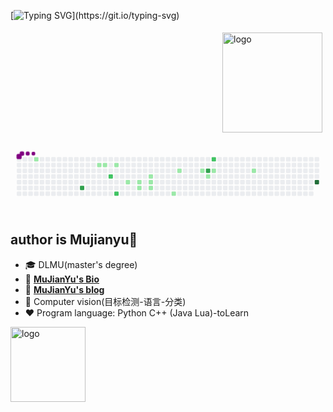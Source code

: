 [![Typing SVG](https://readme-typing-svg.demolab.com?font=Fira+Code&pause=1000&width=435&lines=Welcome+to+MuJianYu's+github.)](https://git.io/typing-svg)

<!--
**mujianyu/mujianyu** is a ✨ _special_ ✨ repository because its `README.md` (this file) appears on your GitHub profile.

Here are some ideas to get you started:

- 🔭 I’m currently working on ...
- 🌱 I’m currently learning ...
- 👯 I’m looking to collaborate on ...
- 🤔 I’m looking for help with ...
- 💬 Ask me about ...
- 📫 How to reach me: ...
- 😄 Pronouns: ...
- ⚡ Fun fact: ...
- 用于显示编程语言比例
- [![Top Langs](https://github-readme-stats.vercel.app/api/top-langs/?username=mujianyu&layout=compact)](https://github.com/mujianyu/github-readme-stats)
- 黑色背景显示stars
- ![Mujianyu's github stats](https://github-readme-stats.vercel.app/api?username=mujianyu&show_icons=true&theme=radical)
- ![Mujianyu's github stats](https://github-readme-stats.vercel.app/api?username=mujianyu&show_icons=true)
-->


<img src="https://github-readme-stats.vercel.app/api?username=mujianyu&show_icons=true" alt="logo" height="160" align="right" style="margin: 5px; margin-bottom: 20px;" />
<svg viewBox="-16 -32 880 192" width="880" height="192" xmlns="http://www.w3.org/2000/svg"><desc>Generated with https://github.com/Platane/snk</desc><style>:root{--cb:#1b1f230a;--cs:purple;--ce:#ebedf0;--c0:#ebedf0;--c1:#9be9a8;--c2:#40c463;--c3:#30a14e;--c4:#216e39}.c{shape-rendering:geometricPrecision;fill:var(--ce);stroke-width:1px;stroke:var(--cb);animation:none 23300ms linear infinite;width:12px;height:12px}@keyframes c0{1.71%{fill:var(--c1)}1.73%,100%{fill:var(--ce)}}.c.c0{fill:var(--c1);animation-name:c0}@keyframes c1{57.07%{fill:var(--c3)}57.09%,100%{fill:var(--ce)}}.c.c1{fill:var(--c3);animation-name:c1}@keyframes c2{6.86%{fill:var(--c1)}6.88%,100%{fill:var(--ce)}}.c.c2{fill:var(--c1);animation-name:c2}@keyframes c3{7.29%{fill:var(--c1)}7.31%,100%{fill:var(--ce)}}.c.c3{fill:var(--c1);animation-name:c3}@keyframes c4{36.04%{fill:var(--c2)}36.06%,100%{fill:var(--ce)}}.c.c4{fill:var(--c2);animation-name:c4}@keyframes c5{8.14%{fill:var(--c1)}8.16%,100%{fill:var(--ce)}}.c.c5{fill:var(--c1);animation-name:c5}@keyframes c6{34.32%{fill:var(--c2)}34.34%,100%{fill:var(--ce)}}.c.c6{fill:var(--c2);animation-name:c6}@keyframes c7{10.29%{fill:var(--c1)}10.31%,100%{fill:var(--ce)}}.c.c7{fill:var(--c1);animation-name:c7}@keyframes c8{11.15%{fill:var(--c1)}11.17%,100%{fill:var(--ce)}}.c.c8{fill:var(--c1);animation-name:c8}@keyframes c9{11.58%{fill:var(--c1)}11.6%,100%{fill:var(--ce)}}.c.c9{fill:var(--c1);animation-name:c9}@keyframes ca{13.29%{fill:var(--c1)}13.31%,100%{fill:var(--ce)}}.c.ca{fill:var(--c1);animation-name:ca}@keyframes cb{12.87%{fill:var(--c1)}12.89%,100%{fill:var(--ce)}}.c.cb{fill:var(--c1);animation-name:cb}@keyframes cc{12.44%{fill:var(--c1)}12.46%,100%{fill:var(--ce)}}.c.cc{fill:var(--c1);animation-name:cc}@keyframes cd{30.03%{fill:var(--c1)}30.05%,100%{fill:var(--ce)}}.c.cd{fill:var(--c1);animation-name:cd}@keyframes ce{15.87%{fill:var(--c1)}15.89%,100%{fill:var(--ce)}}.c.ce{fill:var(--c1);animation-name:ce}@keyframes cf{17.59%{fill:var(--c1)}17.61%,100%{fill:var(--ce)}}.c.cf{fill:var(--c1);animation-name:cf}@keyframes cg{46.34%{fill:var(--c3)}46.36%,100%{fill:var(--ce)}}.c.cg{fill:var(--c3);animation-name:cg}@keyframes ch{18.44%{fill:var(--c1)}18.46%,100%{fill:var(--ce)}}.c.ch{fill:var(--c1);animation-name:ch}@keyframes ci{45.05%{fill:var(--c2)}45.07%,100%{fill:var(--ce)}}.c.ci{fill:var(--c2);animation-name:ci}@keyframes cj{19.3%{fill:var(--c1)}19.32%,100%{fill:var(--ce)}}.c.cj{fill:var(--c1);animation-name:cj}@keyframes ck{22.31%{fill:var(--c1)}22.33%,100%{fill:var(--ce)}}.c.ck{fill:var(--c1);animation-name:ck}@keyframes cl{75.1%{fill:var(--c4)}75.12%,100%{fill:var(--ce)}}.c.cl{fill:var(--c4);animation-name:cl}.u{transform-origin:0 0;transform:scale(0,1);animation:none linear 23300ms infinite}@keyframes u0{1.71%{transform:scale(0.000,1)}1.73%,6.86%{transform:scale(0.063,1)}6.88%,7.29%{transform:scale(0.125,1)}7.31%,8.14%{transform:scale(0.188,1)}8.16%,10.29%{transform:scale(0.250,1)}10.31%,11.15%{transform:scale(0.313,1)}11.17%,11.58%{transform:scale(0.375,1)}11.6%,12.44%{transform:scale(0.438,1)}12.46%,12.87%{transform:scale(0.500,1)}12.89%,13.29%{transform:scale(0.563,1)}13.31%,15.87%{transform:scale(0.625,1)}15.89%,17.59%{transform:scale(0.688,1)}17.61%,18.44%{transform:scale(0.750,1)}18.46%,19.3%{transform:scale(0.813,1)}19.32%,22.31%{transform:scale(0.875,1)}22.33%,30.03%{transform:scale(0.938,1)}30.05%,100%{transform:scale(1.000,1)}}.u.u0{fill:var(--c1);animation-name:u0;transform-origin:0.0px 0}@keyframes u1{34.32%{transform:scale(0.000,1)}34.34%,36.04%{transform:scale(0.333,1)}36.06%,45.05%{transform:scale(0.667,1)}45.07%,100%{transform:scale(1.000,1)}}.u.u1{fill:var(--c2);animation-name:u1;transform-origin:616.7px 0}@keyframes u2{46.34%{transform:scale(0.000,1)}46.36%,57.07%{transform:scale(0.500,1)}57.09%,100%{transform:scale(1.000,1)}}.u.u2{fill:var(--c3);animation-name:u2;transform-origin:732.4px 0}@keyframes u3{75.1%{transform:scale(0.000,1)}75.12%,100%{transform:scale(1.000,1)}}.u.u3{fill:var(--c4);animation-name:u3;transform-origin:809.5px 0}.s{shape-rendering:geometricPrecision;fill:var(--cs);animation:none linear 23300ms infinite}@keyframes s0{0%,99.57%{transform:translate(0px,-16px)}0.43%{transform:translate(0px,0px)}6.44%{transform:translate(224px,0px)}6.87%{transform:translate(224px,16px)}9.01%{transform:translate(304px,16px)}10.3%{transform:translate(304px,64px)}11.16%{transform:translate(336px,64px)}11.59%{transform:translate(336px,80px)}12.45%{transform:translate(368px,80px)}13.3%{transform:translate(368px,48px)}15.45%{transform:translate(448px,48px)}15.88%{transform:translate(448px,32px)}17.6%,43.35%{transform:translate(512px,32px)}18.03%{transform:translate(512px,48px)}18.88%{transform:translate(544px,48px)}19.31%{transform:translate(544px,32px)}22.32%{transform:translate(656px,32px)}22.75%{transform:translate(656px,48px)}28.76%{transform:translate(432px,48px)}30.04%{transform:translate(432px,96px)}34.33%{transform:translate(272px,96px)}35.62%{transform:translate(272px,48px)}36.05%{transform:translate(256px,48px)}36.48%{transform:translate(256px,32px)}43.78%{transform:translate(512px,16px)}44.64%{transform:translate(544px,16px)}45.06%{transform:translate(544px,0px)}45.49%{transform:translate(528px,0px)}46.35%{transform:translate(528px,32px)}55.79%{transform:translate(176px,32px)}57.08%{transform:translate(176px,80px)}74.68%{transform:translate(832px,80px)}75.11%{transform:translate(832px,64px)}94.42%{transform:translate(112px,64px)}95.28%{transform:translate(112px,32px)}96.57%{transform:translate(64px,32px)}97.42%{transform:translate(64px,0px)}97.85%{transform:translate(48px,0px)}98.28%{transform:translate(48px,-16px)}}.s.s0{transform:translate(0px,-16px);animation-name:s0}@keyframes s1{0%,99.57%{transform:translate(16px,-16px)}0.43%{transform:translate(0px,-16px)}0.86%{transform:translate(0px,0px)}6.87%{transform:translate(224px,0px)}7.3%{transform:translate(224px,16px)}9.44%{transform:translate(304px,16px)}10.73%{transform:translate(304px,64px)}11.59%{transform:translate(336px,64px)}12.02%{transform:translate(336px,80px)}12.88%{transform:translate(368px,80px)}13.73%{transform:translate(368px,48px)}15.88%{transform:translate(448px,48px)}16.31%{transform:translate(448px,32px)}18.03%,43.78%{transform:translate(512px,32px)}18.45%{transform:translate(512px,48px)}19.31%{transform:translate(544px,48px)}19.74%{transform:translate(544px,32px)}22.75%{transform:translate(656px,32px)}23.18%{transform:translate(656px,48px)}29.18%{transform:translate(432px,48px)}30.47%{transform:translate(432px,96px)}34.76%{transform:translate(272px,96px)}36.05%{transform:translate(272px,48px)}36.48%{transform:translate(256px,48px)}36.91%{transform:translate(256px,32px)}44.21%{transform:translate(512px,16px)}45.06%{transform:translate(544px,16px)}45.49%{transform:translate(544px,0px)}45.92%{transform:translate(528px,0px)}46.78%{transform:translate(528px,32px)}56.22%{transform:translate(176px,32px)}57.51%{transform:translate(176px,80px)}75.11%{transform:translate(832px,80px)}75.54%{transform:translate(832px,64px)}94.85%{transform:translate(112px,64px)}95.71%{transform:translate(112px,32px)}97%{transform:translate(64px,32px)}97.85%{transform:translate(64px,0px)}98.28%{transform:translate(48px,0px)}98.71%{transform:translate(48px,-16px)}}.s.s1{transform:translate(16px,-16px);animation-name:s1}@keyframes s2{0%,99.57%{transform:translate(32px,-16px)}0.86%{transform:translate(0px,-16px)}1.29%{transform:translate(0px,0px)}7.3%{transform:translate(224px,0px)}7.73%{transform:translate(224px,16px)}9.87%{transform:translate(304px,16px)}11.16%{transform:translate(304px,64px)}12.02%{transform:translate(336px,64px)}12.45%{transform:translate(336px,80px)}13.3%{transform:translate(368px,80px)}14.16%{transform:translate(368px,48px)}16.31%{transform:translate(448px,48px)}16.74%{transform:translate(448px,32px)}18.45%,44.21%{transform:translate(512px,32px)}18.88%{transform:translate(512px,48px)}19.74%{transform:translate(544px,48px)}20.17%{transform:translate(544px,32px)}23.18%{transform:translate(656px,32px)}23.61%{transform:translate(656px,48px)}29.61%{transform:translate(432px,48px)}30.9%{transform:translate(432px,96px)}35.19%{transform:translate(272px,96px)}36.48%{transform:translate(272px,48px)}36.91%{transform:translate(256px,48px)}37.34%{transform:translate(256px,32px)}44.64%{transform:translate(512px,16px)}45.49%{transform:translate(544px,16px)}45.92%{transform:translate(544px,0px)}46.35%{transform:translate(528px,0px)}47.21%{transform:translate(528px,32px)}56.65%{transform:translate(176px,32px)}57.94%{transform:translate(176px,80px)}75.54%{transform:translate(832px,80px)}75.97%{transform:translate(832px,64px)}95.28%{transform:translate(112px,64px)}96.14%{transform:translate(112px,32px)}97.42%{transform:translate(64px,32px)}98.28%{transform:translate(64px,0px)}98.71%{transform:translate(48px,0px)}99.14%{transform:translate(48px,-16px)}}.s.s2{transform:translate(32px,-16px);animation-name:s2}@keyframes s3{0%,99.57%{transform:translate(48px,-16px)}1.29%{transform:translate(0px,-16px)}1.72%{transform:translate(0px,0px)}7.73%{transform:translate(224px,0px)}8.15%{transform:translate(224px,16px)}10.3%{transform:translate(304px,16px)}11.59%{transform:translate(304px,64px)}12.45%{transform:translate(336px,64px)}12.88%{transform:translate(336px,80px)}13.73%{transform:translate(368px,80px)}14.59%{transform:translate(368px,48px)}16.74%{transform:translate(448px,48px)}17.17%{transform:translate(448px,32px)}18.88%,44.64%{transform:translate(512px,32px)}19.31%{transform:translate(512px,48px)}20.17%{transform:translate(544px,48px)}20.6%{transform:translate(544px,32px)}23.61%{transform:translate(656px,32px)}24.03%{transform:translate(656px,48px)}30.04%{transform:translate(432px,48px)}31.33%{transform:translate(432px,96px)}35.62%{transform:translate(272px,96px)}36.91%{transform:translate(272px,48px)}37.34%{transform:translate(256px,48px)}37.77%{transform:translate(256px,32px)}45.06%{transform:translate(512px,16px)}45.92%{transform:translate(544px,16px)}46.35%{transform:translate(544px,0px)}46.78%{transform:translate(528px,0px)}47.64%{transform:translate(528px,32px)}57.08%{transform:translate(176px,32px)}58.37%{transform:translate(176px,80px)}75.97%{transform:translate(832px,80px)}76.39%{transform:translate(832px,64px)}95.71%{transform:translate(112px,64px)}96.57%{transform:translate(112px,32px)}97.85%{transform:translate(64px,32px)}98.71%{transform:translate(64px,0px)}99.14%{transform:translate(48px,0px)}}.s.s3{transform:translate(48px,-16px);animation-name:s3}</style><rect class="c" x="2" y="2" rx="2" ry="2"/><rect class="c" x="2" y="18" rx="2" ry="2"/><rect class="c" x="2" y="34" rx="2" ry="2"/><rect class="c" x="2" y="50" rx="2" ry="2"/><rect class="c" x="2" y="66" rx="2" ry="2"/><rect class="c" x="2" y="82" rx="2" ry="2"/><rect class="c" x="2" y="98" rx="2" ry="2"/><rect class="c" x="18" y="2" rx="2" ry="2"/><rect class="c" x="18" y="18" rx="2" ry="2"/><rect class="c" x="18" y="34" rx="2" ry="2"/><rect class="c" x="18" y="50" rx="2" ry="2"/><rect class="c" x="18" y="66" rx="2" ry="2"/><rect class="c" x="18" y="82" rx="2" ry="2"/><rect class="c" x="18" y="98" rx="2" ry="2"/><rect class="c" x="34" y="2" rx="2" ry="2"/><rect class="c" x="34" y="18" rx="2" ry="2"/><rect class="c" x="34" y="34" rx="2" ry="2"/><rect class="c" x="34" y="50" rx="2" ry="2"/><rect class="c" x="34" y="66" rx="2" ry="2"/><rect class="c" x="34" y="82" rx="2" ry="2"/><rect class="c" x="34" y="98" rx="2" ry="2"/><rect class="c c0" x="50" y="2" rx="2" ry="2"/><rect class="c" x="50" y="18" rx="2" ry="2"/><rect class="c" x="50" y="34" rx="2" ry="2"/><rect class="c" x="50" y="50" rx="2" ry="2"/><rect class="c" x="50" y="66" rx="2" ry="2"/><rect class="c" x="50" y="82" rx="2" ry="2"/><rect class="c" x="50" y="98" rx="2" ry="2"/><rect class="c" x="66" y="2" rx="2" ry="2"/><rect class="c" x="66" y="18" rx="2" ry="2"/><rect class="c" x="66" y="34" rx="2" ry="2"/><rect class="c" x="66" y="50" rx="2" ry="2"/><rect class="c" x="66" y="66" rx="2" ry="2"/><rect class="c" x="66" y="82" rx="2" ry="2"/><rect class="c" x="66" y="98" rx="2" ry="2"/><rect class="c" x="82" y="2" rx="2" ry="2"/><rect class="c" x="82" y="18" rx="2" ry="2"/><rect class="c" x="82" y="34" rx="2" ry="2"/><rect class="c" x="82" y="50" rx="2" ry="2"/><rect class="c" x="82" y="66" rx="2" ry="2"/><rect class="c" x="82" y="82" rx="2" ry="2"/><rect class="c" x="82" y="98" rx="2" ry="2"/><rect class="c" x="98" y="2" rx="2" ry="2"/><rect class="c" x="98" y="18" rx="2" ry="2"/><rect class="c" x="98" y="34" rx="2" ry="2"/><rect class="c" x="98" y="50" rx="2" ry="2"/><rect class="c" x="98" y="66" rx="2" ry="2"/><rect class="c" x="98" y="82" rx="2" ry="2"/><rect class="c" x="98" y="98" rx="2" ry="2"/><rect class="c" x="114" y="2" rx="2" ry="2"/><rect class="c" x="114" y="18" rx="2" ry="2"/><rect class="c" x="114" y="34" rx="2" ry="2"/><rect class="c" x="114" y="50" rx="2" ry="2"/><rect class="c" x="114" y="66" rx="2" ry="2"/><rect class="c" x="114" y="82" rx="2" ry="2"/><rect class="c" x="114" y="98" rx="2" ry="2"/><rect class="c" x="130" y="2" rx="2" ry="2"/><rect class="c" x="130" y="18" rx="2" ry="2"/><rect class="c" x="130" y="34" rx="2" ry="2"/><rect class="c" x="130" y="50" rx="2" ry="2"/><rect class="c" x="130" y="66" rx="2" ry="2"/><rect class="c" x="130" y="82" rx="2" ry="2"/><rect class="c" x="130" y="98" rx="2" ry="2"/><rect class="c" x="146" y="2" rx="2" ry="2"/><rect class="c" x="146" y="18" rx="2" ry="2"/><rect class="c" x="146" y="34" rx="2" ry="2"/><rect class="c" x="146" y="50" rx="2" ry="2"/><rect class="c" x="146" y="66" rx="2" ry="2"/><rect class="c" x="146" y="82" rx="2" ry="2"/><rect class="c" x="146" y="98" rx="2" ry="2"/><rect class="c" x="162" y="2" rx="2" ry="2"/><rect class="c" x="162" y="18" rx="2" ry="2"/><rect class="c" x="162" y="34" rx="2" ry="2"/><rect class="c" x="162" y="50" rx="2" ry="2"/><rect class="c" x="162" y="66" rx="2" ry="2"/><rect class="c" x="162" y="82" rx="2" ry="2"/><rect class="c" x="162" y="98" rx="2" ry="2"/><rect class="c" x="178" y="2" rx="2" ry="2"/><rect class="c" x="178" y="18" rx="2" ry="2"/><rect class="c" x="178" y="34" rx="2" ry="2"/><rect class="c" x="178" y="50" rx="2" ry="2"/><rect class="c" x="178" y="66" rx="2" ry="2"/><rect class="c c1" x="178" y="82" rx="2" ry="2"/><rect class="c" x="178" y="98" rx="2" ry="2"/><rect class="c" x="194" y="2" rx="2" ry="2"/><rect class="c" x="194" y="18" rx="2" ry="2"/><rect class="c" x="194" y="34" rx="2" ry="2"/><rect class="c" x="194" y="50" rx="2" ry="2"/><rect class="c" x="194" y="66" rx="2" ry="2"/><rect class="c" x="194" y="82" rx="2" ry="2"/><rect class="c" x="194" y="98" rx="2" ry="2"/><rect class="c" x="210" y="2" rx="2" ry="2"/><rect class="c" x="210" y="18" rx="2" ry="2"/><rect class="c" x="210" y="34" rx="2" ry="2"/><rect class="c" x="210" y="50" rx="2" ry="2"/><rect class="c" x="210" y="66" rx="2" ry="2"/><rect class="c" x="210" y="82" rx="2" ry="2"/><rect class="c" x="210" y="98" rx="2" ry="2"/><rect class="c" x="226" y="2" rx="2" ry="2"/><rect class="c c2" x="226" y="18" rx="2" ry="2"/><rect class="c" x="226" y="34" rx="2" ry="2"/><rect class="c" x="226" y="50" rx="2" ry="2"/><rect class="c" x="226" y="66" rx="2" ry="2"/><rect class="c" x="226" y="82" rx="2" ry="2"/><rect class="c" x="226" y="98" rx="2" ry="2"/><rect class="c" x="242" y="2" rx="2" ry="2"/><rect class="c c3" x="242" y="18" rx="2" ry="2"/><rect class="c" x="242" y="34" rx="2" ry="2"/><rect class="c" x="242" y="50" rx="2" ry="2"/><rect class="c" x="242" y="66" rx="2" ry="2"/><rect class="c" x="242" y="82" rx="2" ry="2"/><rect class="c" x="242" y="98" rx="2" ry="2"/><rect class="c" x="258" y="2" rx="2" ry="2"/><rect class="c" x="258" y="18" rx="2" ry="2"/><rect class="c" x="258" y="34" rx="2" ry="2"/><rect class="c c4" x="258" y="50" rx="2" ry="2"/><rect class="c" x="258" y="66" rx="2" ry="2"/><rect class="c" x="258" y="82" rx="2" ry="2"/><rect class="c" x="258" y="98" rx="2" ry="2"/><rect class="c" x="274" y="2" rx="2" ry="2"/><rect class="c c5" x="274" y="18" rx="2" ry="2"/><rect class="c" x="274" y="34" rx="2" ry="2"/><rect class="c" x="274" y="50" rx="2" ry="2"/><rect class="c" x="274" y="66" rx="2" ry="2"/><rect class="c" x="274" y="82" rx="2" ry="2"/><rect class="c c6" x="274" y="98" rx="2" ry="2"/><rect class="c" x="290" y="2" rx="2" ry="2"/><rect class="c" x="290" y="18" rx="2" ry="2"/><rect class="c" x="290" y="34" rx="2" ry="2"/><rect class="c" x="290" y="50" rx="2" ry="2"/><rect class="c" x="290" y="66" rx="2" ry="2"/><rect class="c" x="290" y="82" rx="2" ry="2"/><rect class="c" x="290" y="98" rx="2" ry="2"/><rect class="c" x="306" y="2" rx="2" ry="2"/><rect class="c" x="306" y="18" rx="2" ry="2"/><rect class="c" x="306" y="34" rx="2" ry="2"/><rect class="c" x="306" y="50" rx="2" ry="2"/><rect class="c c7" x="306" y="66" rx="2" ry="2"/><rect class="c" x="306" y="82" rx="2" ry="2"/><rect class="c" x="306" y="98" rx="2" ry="2"/><rect class="c" x="322" y="2" rx="2" ry="2"/><rect class="c" x="322" y="18" rx="2" ry="2"/><rect class="c" x="322" y="34" rx="2" ry="2"/><rect class="c" x="322" y="50" rx="2" ry="2"/><rect class="c" x="322" y="66" rx="2" ry="2"/><rect class="c" x="322" y="82" rx="2" ry="2"/><rect class="c" x="322" y="98" rx="2" ry="2"/><rect class="c" x="338" y="2" rx="2" ry="2"/><rect class="c" x="338" y="18" rx="2" ry="2"/><rect class="c" x="338" y="34" rx="2" ry="2"/><rect class="c" x="338" y="50" rx="2" ry="2"/><rect class="c c8" x="338" y="66" rx="2" ry="2"/><rect class="c c9" x="338" y="82" rx="2" ry="2"/><rect class="c" x="338" y="98" rx="2" ry="2"/><rect class="c" x="354" y="2" rx="2" ry="2"/><rect class="c" x="354" y="18" rx="2" ry="2"/><rect class="c" x="354" y="34" rx="2" ry="2"/><rect class="c" x="354" y="50" rx="2" ry="2"/><rect class="c" x="354" y="66" rx="2" ry="2"/><rect class="c" x="354" y="82" rx="2" ry="2"/><rect class="c" x="354" y="98" rx="2" ry="2"/><rect class="c" x="370" y="2" rx="2" ry="2"/><rect class="c" x="370" y="18" rx="2" ry="2"/><rect class="c" x="370" y="34" rx="2" ry="2"/><rect class="c ca" x="370" y="50" rx="2" ry="2"/><rect class="c cb" x="370" y="66" rx="2" ry="2"/><rect class="c cc" x="370" y="82" rx="2" ry="2"/><rect class="c" x="370" y="98" rx="2" ry="2"/><rect class="c" x="386" y="2" rx="2" ry="2"/><rect class="c" x="386" y="18" rx="2" ry="2"/><rect class="c" x="386" y="34" rx="2" ry="2"/><rect class="c" x="386" y="50" rx="2" ry="2"/><rect class="c" x="386" y="66" rx="2" ry="2"/><rect class="c" x="386" y="82" rx="2" ry="2"/><rect class="c" x="386" y="98" rx="2" ry="2"/><rect class="c" x="402" y="2" rx="2" ry="2"/><rect class="c" x="402" y="18" rx="2" ry="2"/><rect class="c" x="402" y="34" rx="2" ry="2"/><rect class="c" x="402" y="50" rx="2" ry="2"/><rect class="c" x="402" y="66" rx="2" ry="2"/><rect class="c" x="402" y="82" rx="2" ry="2"/><rect class="c" x="402" y="98" rx="2" ry="2"/><rect class="c" x="418" y="2" rx="2" ry="2"/><rect class="c" x="418" y="18" rx="2" ry="2"/><rect class="c" x="418" y="34" rx="2" ry="2"/><rect class="c" x="418" y="50" rx="2" ry="2"/><rect class="c" x="418" y="66" rx="2" ry="2"/><rect class="c" x="418" y="82" rx="2" ry="2"/><rect class="c" x="418" y="98" rx="2" ry="2"/><rect class="c" x="434" y="2" rx="2" ry="2"/><rect class="c" x="434" y="18" rx="2" ry="2"/><rect class="c" x="434" y="34" rx="2" ry="2"/><rect class="c" x="434" y="50" rx="2" ry="2"/><rect class="c" x="434" y="66" rx="2" ry="2"/><rect class="c" x="434" y="82" rx="2" ry="2"/><rect class="c cd" x="434" y="98" rx="2" ry="2"/><rect class="c" x="450" y="2" rx="2" ry="2"/><rect class="c" x="450" y="18" rx="2" ry="2"/><rect class="c ce" x="450" y="34" rx="2" ry="2"/><rect class="c" x="450" y="50" rx="2" ry="2"/><rect class="c" x="450" y="66" rx="2" ry="2"/><rect class="c" x="450" y="82" rx="2" ry="2"/><rect class="c" x="450" y="98" rx="2" ry="2"/><rect class="c" x="466" y="2" rx="2" ry="2"/><rect class="c" x="466" y="18" rx="2" ry="2"/><rect class="c" x="466" y="34" rx="2" ry="2"/><rect class="c" x="466" y="50" rx="2" ry="2"/><rect class="c" x="466" y="66" rx="2" ry="2"/><rect class="c" x="466" y="82" rx="2" ry="2"/><rect class="c" x="466" y="98" rx="2" ry="2"/><rect class="c" x="482" y="2" rx="2" ry="2"/><rect class="c" x="482" y="18" rx="2" ry="2"/><rect class="c" x="482" y="34" rx="2" ry="2"/><rect class="c" x="482" y="50" rx="2" ry="2"/><rect class="c" x="482" y="66" rx="2" ry="2"/><rect class="c" x="482" y="82" rx="2" ry="2"/><rect class="c" x="482" y="98" rx="2" ry="2"/><rect class="c" x="498" y="2" rx="2" ry="2"/><rect class="c" x="498" y="18" rx="2" ry="2"/><rect class="c" x="498" y="34" rx="2" ry="2"/><rect class="c" x="498" y="50" rx="2" ry="2"/><rect class="c" x="498" y="66" rx="2" ry="2"/><rect class="c" x="498" y="82" rx="2" ry="2"/><rect class="c" x="498" y="98" rx="2" ry="2"/><rect class="c" x="514" y="2" rx="2" ry="2"/><rect class="c" x="514" y="18" rx="2" ry="2"/><rect class="c cf" x="514" y="34" rx="2" ry="2"/><rect class="c" x="514" y="50" rx="2" ry="2"/><rect class="c" x="514" y="66" rx="2" ry="2"/><rect class="c" x="514" y="82" rx="2" ry="2"/><rect class="c" x="514" y="98" rx="2" ry="2"/><rect class="c" x="530" y="2" rx="2" ry="2"/><rect class="c" x="530" y="18" rx="2" ry="2"/><rect class="c cg" x="530" y="34" rx="2" ry="2"/><rect class="c ch" x="530" y="50" rx="2" ry="2"/><rect class="c" x="530" y="66" rx="2" ry="2"/><rect class="c" x="530" y="82" rx="2" ry="2"/><rect class="c" x="530" y="98" rx="2" ry="2"/><rect class="c ci" x="546" y="2" rx="2" ry="2"/><rect class="c" x="546" y="18" rx="2" ry="2"/><rect class="c cj" x="546" y="34" rx="2" ry="2"/><rect class="c" x="546" y="50" rx="2" ry="2"/><rect class="c" x="546" y="66" rx="2" ry="2"/><rect class="c" x="546" y="82" rx="2" ry="2"/><rect class="c" x="546" y="98" rx="2" ry="2"/><rect class="c" x="562" y="2" rx="2" ry="2"/><rect class="c" x="562" y="18" rx="2" ry="2"/><rect class="c" x="562" y="34" rx="2" ry="2"/><rect class="c" x="562" y="50" rx="2" ry="2"/><rect class="c" x="562" y="66" rx="2" ry="2"/><rect class="c" x="562" y="82" rx="2" ry="2"/><rect class="c" x="562" y="98" rx="2" ry="2"/><rect class="c" x="578" y="2" rx="2" ry="2"/><rect class="c" x="578" y="18" rx="2" ry="2"/><rect class="c" x="578" y="34" rx="2" ry="2"/><rect class="c" x="578" y="50" rx="2" ry="2"/><rect class="c" x="578" y="66" rx="2" ry="2"/><rect class="c" x="578" y="82" rx="2" ry="2"/><rect class="c" x="578" y="98" rx="2" ry="2"/><rect class="c" x="594" y="2" rx="2" ry="2"/><rect class="c" x="594" y="18" rx="2" ry="2"/><rect class="c" x="594" y="34" rx="2" ry="2"/><rect class="c" x="594" y="50" rx="2" ry="2"/><rect class="c" x="594" y="66" rx="2" ry="2"/><rect class="c" x="594" y="82" rx="2" ry="2"/><rect class="c" x="594" y="98" rx="2" ry="2"/><rect class="c" x="610" y="2" rx="2" ry="2"/><rect class="c" x="610" y="18" rx="2" ry="2"/><rect class="c" x="610" y="34" rx="2" ry="2"/><rect class="c" x="610" y="50" rx="2" ry="2"/><rect class="c" x="610" y="66" rx="2" ry="2"/><rect class="c" x="610" y="82" rx="2" ry="2"/><rect class="c" x="610" y="98" rx="2" ry="2"/><rect class="c" x="626" y="2" rx="2" ry="2"/><rect class="c" x="626" y="18" rx="2" ry="2"/><rect class="c" x="626" y="34" rx="2" ry="2"/><rect class="c" x="626" y="50" rx="2" ry="2"/><rect class="c" x="626" y="66" rx="2" ry="2"/><rect class="c" x="626" y="82" rx="2" ry="2"/><rect class="c" x="626" y="98" rx="2" ry="2"/><rect class="c" x="642" y="2" rx="2" ry="2"/><rect class="c" x="642" y="18" rx="2" ry="2"/><rect class="c" x="642" y="34" rx="2" ry="2"/><rect class="c" x="642" y="50" rx="2" ry="2"/><rect class="c" x="642" y="66" rx="2" ry="2"/><rect class="c" x="642" y="82" rx="2" ry="2"/><rect class="c" x="642" y="98" rx="2" ry="2"/><rect class="c" x="658" y="2" rx="2" ry="2"/><rect class="c" x="658" y="18" rx="2" ry="2"/><rect class="c ck" x="658" y="34" rx="2" ry="2"/><rect class="c" x="658" y="50" rx="2" ry="2"/><rect class="c" x="658" y="66" rx="2" ry="2"/><rect class="c" x="658" y="82" rx="2" ry="2"/><rect class="c" x="658" y="98" rx="2" ry="2"/><rect class="c" x="674" y="2" rx="2" ry="2"/><rect class="c" x="674" y="18" rx="2" ry="2"/><rect class="c" x="674" y="34" rx="2" ry="2"/><rect class="c" x="674" y="50" rx="2" ry="2"/><rect class="c" x="674" y="66" rx="2" ry="2"/><rect class="c" x="674" y="82" rx="2" ry="2"/><rect class="c" x="674" y="98" rx="2" ry="2"/><rect class="c" x="690" y="2" rx="2" ry="2"/><rect class="c" x="690" y="18" rx="2" ry="2"/><rect class="c" x="690" y="34" rx="2" ry="2"/><rect class="c" x="690" y="50" rx="2" ry="2"/><rect class="c" x="690" y="66" rx="2" ry="2"/><rect class="c" x="690" y="82" rx="2" ry="2"/><rect class="c" x="690" y="98" rx="2" ry="2"/><rect class="c" x="706" y="2" rx="2" ry="2"/><rect class="c" x="706" y="18" rx="2" ry="2"/><rect class="c" x="706" y="34" rx="2" ry="2"/><rect class="c" x="706" y="50" rx="2" ry="2"/><rect class="c" x="706" y="66" rx="2" ry="2"/><rect class="c" x="706" y="82" rx="2" ry="2"/><rect class="c" x="706" y="98" rx="2" ry="2"/><rect class="c" x="722" y="2" rx="2" ry="2"/><rect class="c" x="722" y="18" rx="2" ry="2"/><rect class="c" x="722" y="34" rx="2" ry="2"/><rect class="c" x="722" y="50" rx="2" ry="2"/><rect class="c" x="722" y="66" rx="2" ry="2"/><rect class="c" x="722" y="82" rx="2" ry="2"/><rect class="c" x="722" y="98" rx="2" ry="2"/><rect class="c" x="738" y="2" rx="2" ry="2"/><rect class="c" x="738" y="18" rx="2" ry="2"/><rect class="c" x="738" y="34" rx="2" ry="2"/><rect class="c" x="738" y="50" rx="2" ry="2"/><rect class="c" x="738" y="66" rx="2" ry="2"/><rect class="c" x="738" y="82" rx="2" ry="2"/><rect class="c" x="738" y="98" rx="2" ry="2"/><rect class="c" x="754" y="2" rx="2" ry="2"/><rect class="c" x="754" y="18" rx="2" ry="2"/><rect class="c" x="754" y="34" rx="2" ry="2"/><rect class="c" x="754" y="50" rx="2" ry="2"/><rect class="c" x="754" y="66" rx="2" ry="2"/><rect class="c" x="754" y="82" rx="2" ry="2"/><rect class="c" x="754" y="98" rx="2" ry="2"/><rect class="c" x="770" y="2" rx="2" ry="2"/><rect class="c" x="770" y="18" rx="2" ry="2"/><rect class="c" x="770" y="34" rx="2" ry="2"/><rect class="c" x="770" y="50" rx="2" ry="2"/><rect class="c" x="770" y="66" rx="2" ry="2"/><rect class="c" x="770" y="82" rx="2" ry="2"/><rect class="c" x="770" y="98" rx="2" ry="2"/><rect class="c" x="786" y="2" rx="2" ry="2"/><rect class="c" x="786" y="18" rx="2" ry="2"/><rect class="c" x="786" y="34" rx="2" ry="2"/><rect class="c" x="786" y="50" rx="2" ry="2"/><rect class="c" x="786" y="66" rx="2" ry="2"/><rect class="c" x="786" y="82" rx="2" ry="2"/><rect class="c" x="786" y="98" rx="2" ry="2"/><rect class="c" x="802" y="2" rx="2" ry="2"/><rect class="c" x="802" y="18" rx="2" ry="2"/><rect class="c" x="802" y="34" rx="2" ry="2"/><rect class="c" x="802" y="50" rx="2" ry="2"/><rect class="c" x="802" y="66" rx="2" ry="2"/><rect class="c" x="802" y="82" rx="2" ry="2"/><rect class="c" x="802" y="98" rx="2" ry="2"/><rect class="c" x="818" y="2" rx="2" ry="2"/><rect class="c" x="818" y="18" rx="2" ry="2"/><rect class="c" x="818" y="34" rx="2" ry="2"/><rect class="c" x="818" y="50" rx="2" ry="2"/><rect class="c" x="818" y="66" rx="2" ry="2"/><rect class="c" x="818" y="82" rx="2" ry="2"/><rect class="c" x="818" y="98" rx="2" ry="2"/><rect class="c" x="834" y="2" rx="2" ry="2"/><rect class="c" x="834" y="18" rx="2" ry="2"/><rect class="c" x="834" y="34" rx="2" ry="2"/><rect class="c" x="834" y="50" rx="2" ry="2"/><rect class="c cl" x="834" y="66" rx="2" ry="2"/><rect class="u u0" height="12" width="617.3" x="0.0" y="144"/><rect class="u u1" height="12" width="116.2" x="616.7" y="144"/><rect class="u u2" height="12" width="77.7" x="732.4" y="144"/><rect class="u u3" height="12" width="39.1" x="809.5" y="144"/><rect class="s s0" x="0.8" y="0.8" width="14.4" height="14.4" rx="4.5" ry="4.5"/><rect class="s s1" x="1.8" y="1.8" width="12.3" height="12.3" rx="4.1" ry="4.1"/><rect class="s s2" x="2.6" y="2.6" width="10.8" height="10.8" rx="3.6" ry="3.6"/><rect class="s s3" x="3.0" y="3.0" width="9.9" height="9.9" rx="3.3" ry="3.3"/></svg>

## author is Mujianyu👋
- 🎓 DLMU(master's degree)
- 📖 [**MuJianYu's Bio**](https://mujianyu.github.io/)
- 📖 [**MuJianYu's blog**](https://blog.csdn.net/qq_45950599)
- 🔭 Computer vision(目标检测-语言-分类)
- ❤  Program language: Python C++ (Java Lua)-toLearn 

<img src="https://github-profile-trophy.vercel.app/?username=mujianyu&theme=flat" alt="logo" height="120" align="center" style="margin: auto; margin-bottom: 20px;" />

